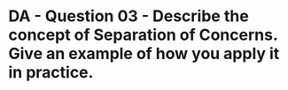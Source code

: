 # DA - Question 03 - Describe the concept of Separation of Concerns. Give an example of how you apply it in practice.